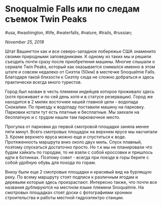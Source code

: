# Snoqualmie Falls или по следам съемок Twin Peaks

#usa, #washington, #life, #waterfalls, #nature, #trails, #russian;

_November 25, 2018_

Штат Вашингтон как и все северо-западное побережье США знаменито своими природными заповедниками. К одному из таких мы и решили съездить почти сразу после приобретения машины. Многие слышали о сериале Twin Peaks, который как оказывается снимался именно в этом штате и совсем недалеко от Сиэтла (50км) в местечке Snoqualmie Falls. Благодаря такой близости к Сиэтлу сюда не сложно добраться и здесь практически всегда много туристов.

Город был назван в честь племени индейцев которое проживало здесь (хотя проживает и по сей день хотя и в статусе резервации). Город же находится в 2 милях восточнее нашей главной цели - водопада Снокалми. По приезду к водопаду поставили машину на парковку. Парковки кстати тут есть платные и бесплатные. Мы заехали на бесплатную и с трудом нашли там парковочное место.

Прогулка от парковки до первой смотровой площадки заняла менее пяти минут. Всего смотровых площадок на верхнем ярусе мы насчитали 3. Кроме верхнего яруса можно еще и спуститься к воде. Протяженность маршрута вниз около двух миль. Спуск плавный, поэтому спускаться достаточно просто. Но т.к мы не планировали что будем хайкать по городам, то не взяли с собой кроссовки и пришлось идти в ботинках. Поэтому совет - всегда при поезде в горы берите с собой удобную обувь для похода по горам.

Внизу были еще 2 смотровые площадки и красивый вид на бурлящую реку.
По всему маршруту стоят подписи к различным ягодам и деревьям которые здесь произрастают. Интересно также, что почти все названия дублируются на местном языке племени Snoqualmie. На смотровых площадках стоят доски с фотографиями хроники строительства и работы местной гидроэлектро станции.
